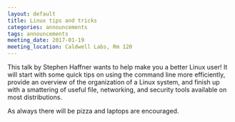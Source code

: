 ```yaml
---
layout: default
title: Linux tips and tricks
categories: announcements
tags: announcements
meeting_date: 2017-01-19
meeting_location: Caldwell Labs, Rm 120
---
```


This talk by Stephen Haffner wants to help make you a better Linux user! It will start with some quick tips on using the command line more efficiently, provide an overview of the organization of a Linux system, and finish up with a smattering of useful file, networking, and security tools available on most distributions.

As always there will be pizza and laptops are encouraged.

<!-- generated by _helpers/newPost.rb -->
